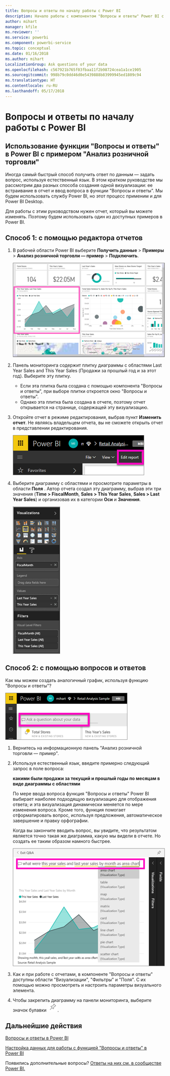 ```yaml
---
title: Вопросы и ответы по началу работы с Power BI
description: Начало работы с компонентом "Вопросы и ответы" Power BI с примером анализа розничной торговли
author: mihart
manager: kfile
ms.reviewer: ''
ms.service: powerbi
ms.component: powerbi-service
ms.topic: conceptual
ms.date: 01/16/2018
ms.author: mihart
LocalizationGroup: Ask questions of your data
ms.openlocfilehash: c567921b765f03fbaa11f2b98724cea1a1ce1905
ms.sourcegitcommit: 998b79c0dd46d0e5439888b83999945ed1809c94
ms.translationtype: HT
ms.contentlocale: ru-RU
ms.lasthandoff: 05/17/2018
---
```

# <a name="get-started-with-power-bi-qa"></a>Вопросы и ответы по началу работы с Power BI
## <a name="use-power-bi-qa-with-the-retail-analysis-sample"></a>Использование функции "Вопросы и ответы" в Power BI с примером "Анализ розничной торговли"
Иногда самый быстрый способ получить ответ по данным — задать вопрос, используя естественный язык.  В этом кратком руководстве мы рассмотрим два разных способа создания одной визуализации: ее встраивание в отчет и ввод вопроса в функции "Вопросы и ответы". Мы будем использовать службу Power BI, но этот процесс применим и для Power BI Desktop.

Для работы с этим руководством нужен отчет, который вы можете изменять. Поэтому будем использовать один из доступных примеров в Power BI.

## <a name="method-1-using-the-report-editor"></a>Способ 1: с помощью редактора отчетов
1. В рабочей области Power BI выберите **Получить данные** \> **Примеры** \> **Анализ розничной торговли — пример** > **Подключить**.
   
    ![](media/power-bi-visualization-introduction-to-q-and-a/power-bi-dashboard.png)
2. Панель мониторинга содержит плитку диаграммы с областями Last Year Sales and This Year Sales (Продажи за прошлый год и за этот год).  Выберите эту плитку. 
   
   * Если эта плитка была создана с помощью компонента "Вопросы и ответы", при выборе плитки откроется окно "Вопросы и ответы". 
   * Однако эта плитка была создана в отчете, поэтому отчет открывается на странице, содержащей эту визуализацию.
3. Откройте отчет в режиме редактирования, выбрав пункт **Изменить отчет**.  Не являясь владельцем отчета, вы не сможете открыть отчет в представлении редактирования.
   
    ![](media/power-bi-visualization-introduction-to-q-and-a/power-bi-edit-report.png)
4. Выберите диаграмму с областями и просмотрите параметры в области **Поля** .  Автор отчета создал эту диаграмму, выбрав эти три значения (**Time > FiscalMonth**, **Sales > This Year Sales**, **Sales > Last Year Sales**) и организовав их в категории **Оси** и **Значения**.
   
    ![](media/power-bi-visualization-introduction-to-q-and-a/gnatutorial_3-new.png)

## <a name="method-2-using-qa"></a>Способ 2: с помощью вопросов и ответов
Как мы можем создать аналогичный график, используя функцию "Вопросы и ответы"?

![](media/power-bi-visualization-introduction-to-q-and-a/power-bi-qna.png)

1. Вернитесь на информационную панель "Анализ розничной торговли — пример".
2. Используя естественный язык, введите примерно следующий запрос в поле вопроса:
   
   **какими были продажи за текущий и прошлый годы по месяцам в виде диаграммы с областями**
   
   По мере ввода вопроса функция "Вопросы и ответы" Power BI выбирает наиболее подходящую визуализацию для отображения ответа; и эта визуализация динамически меняется по мере изменения вопроса. Кроме того, функция помогает отформатировать вопрос, используя предложения, автоматическое завершение и правку орфографии.
   
   Когда вы закончите вводить вопрос, вы увидите, что результатом является точно такая же диаграмма, какую мы видели в отчете.  Но создать ее таким образом намного быстрее.
   
   ![](media/power-bi-visualization-introduction-to-q-and-a/powerbi-qna-areachart.png)
3. Как и при работе с отчетами, в компоненте "Вопросы и ответы" доступны области "Визуализации", "Фильтры" и "Поля".  С их помощью можно просмотреть и настроить параметры визуального элемента.
4. Чтобы закрепить диаграмму на панели мониторинга, выберите значок булавки ![](media/power-bi-visualization-introduction-to-q-and-a/pinnooutline.png).

## <a name="next-steps"></a>Дальнейшие действия
[Вопросы и ответы в Power BI](power-bi-q-and-a.md)

[Настройка данных для работы с функцией "Вопросы и ответы" в Power BI](service-prepare-data-for-q-and-a.md)

Появились дополнительные вопросы? [Ответы на них см. в сообществе Power BI.](http://community.powerbi.com/)

